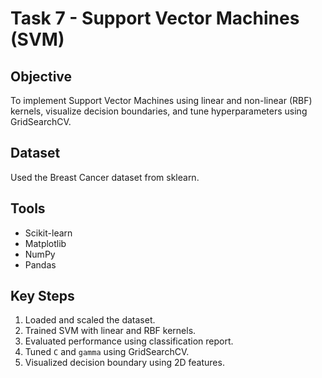 # Task 7 - Support Vector Machines (SVM)

## Objective
To implement Support Vector Machines using linear and non-linear (RBF) kernels, visualize decision boundaries, and tune hyperparameters using GridSearchCV.

## Dataset
Used the Breast Cancer dataset from sklearn.

## Tools
- Scikit-learn
- Matplotlib
- NumPy
- Pandas

## Key Steps
1. Loaded and scaled the dataset.
2. Trained SVM with linear and RBF kernels.
3. Evaluated performance using classification report.
4. Tuned `C` and `gamma` using GridSearchCV.
5. Visualized decision boundary using 2D features.
